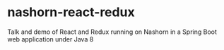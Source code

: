 # nashorn-react-redux
Talk and demo of React and Redux running on Nashorn in a Spring Boot web application under Java 8
